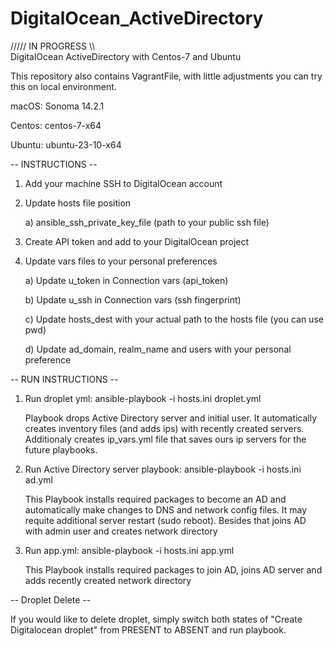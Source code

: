 # DigitalOcean_ActiveDirectory
///// IN PROGRESS \\\\\
DigitalOcean ActiveDirectory with Centos-7 and Ubuntu

This repository also contains VagrantFile, with little adjustments you can try this on local environment.

macOS: Sonoma 14.2.1

Centos: centos-7-x64

Ubuntu: ubuntu-23-10-x64

-- INSTRUCTIONS --
1. Add your machine SSH to DigitalOcean account
2. Update hosts file position
   
   a) ansible_ssh_private_key_file (path to your public ssh file)
4. Create API token and add to your DigitalOcean project
5. Update vars files to your personal preferences
   
   a) Update u_token in Connection vars (api_token)
   
   b) Update u_ssh in Connection vars (ssh fingerprint)
   
   c) Update hosts_dest with your actual path to the hosts file (you can use pwd)
   
   d) Update ad_domain, realm_name and users with your personal preference

-- RUN INSTRUCTIONS --
1. Run droplet yml: ansible-playbook -i hosts.ini droplet.yml
   
   Playbook drops Active Directory server and initial user. It automatically creates inventory files (and adds ips) with recently created servers. Additionaly creates ip_vars.yml file that saves ours ip servers for the future playbooks.
   
3. Run Active Directory server playbook: ansible-playbook -i hosts.ini ad.yml
   
   This Playbook installs required packages to become an AD and automatically make changes to DNS and network config files. It may requite additional server restart (sudo reboot). Besides that joins AD with admin user and creates network directory
   
5. Run app.yml: ansible-playbook -i hosts.ini app.yml
   
   This Playbook installs required packages to join AD, joins AD server and adds recently created network directory

-- Droplet Delete --

If you would like to delete droplet, simply switch both states of "Create Digitalocean droplet" from PRESENT to ABSENT and run playbook.
